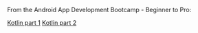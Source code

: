 From the Android App Development Bootcamp - Beginner to Pro:

[Kotlin part 1](https://www.udemy.com/course/the-complete-android-developer-bootcamp/learn/lecture/22326224)
[Kotlin part 2](https://www.udemy.com/course/the-complete-android-developer-bootcamp/learn/lecture/36425914)